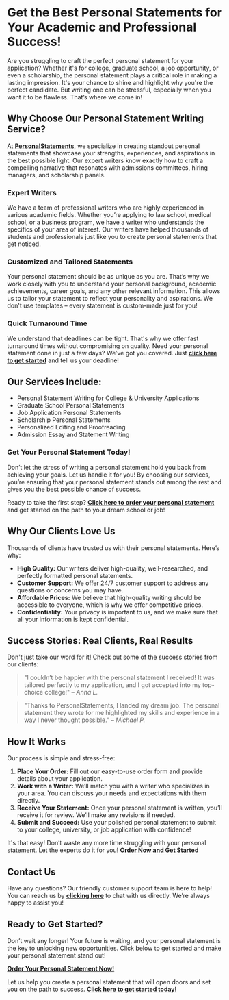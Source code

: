 # Get the Best Personal Statements for Your Academic and Professional Success!

Are you struggling to craft the perfect personal statement for your application? Whether it's for college, graduate school, a job opportunity, or even a scholarship, the personal statement plays a critical role in making a lasting impression. It's your chance to shine and highlight why you're the perfect candidate. But writing one can be stressful, especially when you want it to be flawless. That’s where we come in!

## Why Choose Our Personal Statement Writing Service?

At **[PersonalStatements](https://tinyurl.com/topessay?keyword=personalstatements)**, we specialize in creating standout personal statements that showcase your strengths, experiences, and aspirations in the best possible light. Our expert writers know exactly how to craft a compelling narrative that resonates with admissions committees, hiring managers, and scholarship panels.

### Expert Writers

We have a team of professional writers who are highly experienced in various academic fields. Whether you’re applying to law school, medical school, or a business program, we have a writer who understands the specifics of your area of interest. Our writers have helped thousands of students and professionals just like you to create personal statements that get noticed.

### Customized and Tailored Statements

Your personal statement should be as unique as you are. That’s why we work closely with you to understand your personal background, academic achievements, career goals, and any other relevant information. This allows us to tailor your statement to reflect your personality and aspirations. We don't use templates – every statement is custom-made just for you!

### Quick Turnaround Time

We understand that deadlines can be tight. That's why we offer fast turnaround times without compromising on quality. Need your personal statement done in just a few days? We’ve got you covered. Just [**click here to get started**](https://tinyurl.com/topessay?keyword=personalstatements) and tell us your deadline!

## Our Services Include:

- Personal Statement Writing for College & University Applications
- Graduate School Personal Statements
- Job Application Personal Statements
- Scholarship Personal Statements
- Personalized Editing and Proofreading
- Admission Essay and Statement Writing

### Get Your Personal Statement Today!

Don’t let the stress of writing a personal statement hold you back from achieving your goals. Let us handle it for you! By choosing our services, you’re ensuring that your personal statement stands out among the rest and gives you the best possible chance of success.

Ready to take the first step? [**Click here to order your personal statement**](https://tinyurl.com/topessay?keyword=personalstatements) and get started on the path to your dream school or job!

## Why Our Clients Love Us

Thousands of clients have trusted us with their personal statements. Here’s why:

- **High Quality:** Our writers deliver high-quality, well-researched, and perfectly formatted personal statements.
- **Customer Support:** We offer 24/7 customer support to address any questions or concerns you may have.
- **Affordable Prices:** We believe that high-quality writing should be accessible to everyone, which is why we offer competitive prices.
- **Confidentiality:** Your privacy is important to us, and we make sure that all your information is kept confidential.

## Success Stories: Real Clients, Real Results

Don't just take our word for it! Check out some of the success stories from our clients:

> "I couldn’t be happier with the personal statement I received! It was tailored perfectly to my application, and I got accepted into my top-choice college!" – _Anna L._

> "Thanks to PersonalStatements, I landed my dream job. The personal statement they wrote for me highlighted my skills and experience in a way I never thought possible." – _Michael P._

## How It Works

Our process is simple and stress-free:

1. **Place Your Order:** Fill out our easy-to-use order form and provide details about your application.
2. **Work with a Writer:** We’ll match you with a writer who specializes in your area. You can discuss your needs and expectations with them directly.
3. **Receive Your Statement:** Once your personal statement is written, you’ll receive it for review. We’ll make any revisions if needed.
4. **Submit and Succeed:** Use your polished personal statement to submit to your college, university, or job application with confidence!

It's that easy! Don’t waste any more time struggling with your personal statement. Let the experts do it for you! [**Order Now and Get Started**](https://tinyurl.com/topessay?keyword=personalstatements)

## Contact Us

Have any questions? Our friendly customer support team is here to help! You can reach us by [**clicking here**](https://tinyurl.com/topessay?keyword=personalstatements) to chat with us directly. We’re always happy to assist you!

## Ready to Get Started?

Don’t wait any longer! Your future is waiting, and your personal statement is the key to unlocking new opportunities. Click below to get started and make your personal statement stand out!

[**Order Your Personal Statement Now!**](https://tinyurl.com/topessay?keyword=personalstatements)

Let us help you create a personal statement that will open doors and set you on the path to success. **[Click here to get started today!](https://tinyurl.com/topessay?keyword=personalstatements)**
